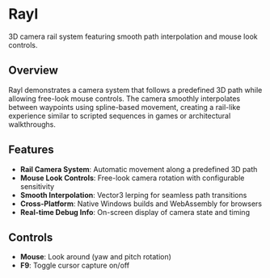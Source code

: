 # Rayl
3D camera rail system featuring smooth path interpolation and mouse look controls.

## Overview

Rayl demonstrates a camera system that follows a predefined 3D path while allowing free-look mouse controls. 
The camera smoothly interpolates between waypoints using spline-based movement, creating a rail-like experience 
similar to scripted sequences in games or architectural walkthroughs.

## Features

- **Rail Camera System**: Automatic movement along a predefined 3D path
- **Mouse Look Controls**: Free-look camera rotation with configurable sensitivity
- **Smooth Interpolation**: Vector3 lerping for seamless path transitions
- **Cross-Platform**: Native Windows builds and WebAssembly for browsers
- **Real-time Debug Info**: On-screen display of camera state and timing

## Controls

- **Mouse**: Look around (yaw and pitch rotation)
- **F9**: Toggle cursor capture on/off
